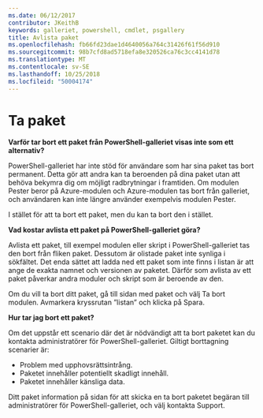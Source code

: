 ```yaml
---
ms.date: 06/12/2017
contributor: JKeithB
keywords: galleriet, powershell, cmdlet, psgallery
title: Avlista paket
ms.openlocfilehash: fb66fd23dae1d4640056a764c31426f61f56d910
ms.sourcegitcommit: 98b7cfd8ad5718efa8e320526ca76c3cc4141d78
ms.translationtype: MT
ms.contentlocale: sv-SE
ms.lasthandoff: 10/25/2018
ms.locfileid: "50004174"
---
```

# <a name="unlisting-packages"></a>Ta paket

**Varför tar bort ett paket från PowerShell-galleriet visas inte som ett alternativ?**

PowerShell-galleriet har inte stöd för användare som har sina paket tas bort permanent.
Detta gör att andra kan ta beroenden på dina paket utan att behöva bekymra dig om möjligt radbrytningar i framtiden.
Om modulen Pester beror på Azure-modulen och Azure-modulen tas bort från galleriet, och användaren kan inte längre använder exempelvis modulen Pester.

I stället för att ta bort ett paket, men du kan ta bort den i stället.

**Vad kostar avlista ett paket på PowerShell-galleriet göra?**

Avlista ett paket, till exempel modulen eller skript i PowerShell-galleriet tas den bort från fliken paket. Dessutom är olistade paket inte synliga i sökfältet.
Det enda sättet att ladda ned ett paket som inte finns i listan är att ange de exakta namnet och versionen av paketet.
Därför som avlista av ett paket påverkar andra moduler och skript som är beroende av den.

Om du vill ta bort ditt paket, gå till sidan med paket och välj Ta bort modulen. Avmarkera kryssrutan ”listan” och klicka på Spara.

**Hur tar jag bort ett paket?**

Om det uppstår ett scenario där det är nödvändigt att ta bort paketet kan du kontakta administratörer för PowerShell-galleriet.
Giltigt borttagning scenarier är:
- Problem med upphovsrättsintrång.
- Paketet innehåller potentiellt skadligt innehåll.
- Paketet innehåller känsliga data.

Ditt paket information på sidan för att skicka en ta bort paketet begäran till administratörer för PowerShell-galleriet, och välj kontakta Support.
